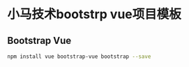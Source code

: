 小马技术bootstrp vue项目模板
==========================

## Bootstrap Vue

~~~bash
npm install vue bootstrap-vue bootstrap --save
~~~

